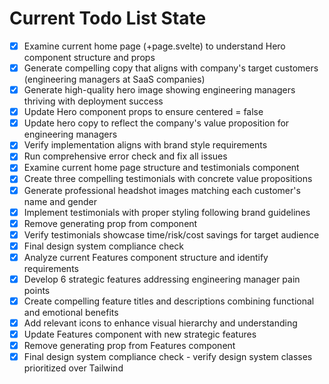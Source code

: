 <!-- DO NOT EDIT - Managed by todo_list tool -->
<!-- Updated: 2025-09-29T08:20:39.724Z -->

# Current Todo List State

- [x] Examine current home page (+page.svelte) to understand Hero component structure and props
- [x] Generate compelling copy that aligns with company's target customers (engineering managers at SaaS companies)
- [x] Generate high-quality hero image showing engineering managers thriving with deployment success
- [x] Update Hero component props to ensure centered = false
- [x] Update hero copy to reflect the company's value proposition for engineering managers
- [x] Verify implementation aligns with brand style requirements
- [x] Run comprehensive error check and fix all issues
- [x] Examine current home page structure and testimonials component
- [x] Create three compelling testimonials with concrete value propositions
- [x] Generate professional headshot images matching each customer's name and gender
- [x] Implement testimonials with proper styling following brand guidelines
- [x] Remove generating prop from component
- [x] Verify testimonials showcase time/risk/cost savings for target audience
- [x] Final design system compliance check
- [x] Analyze current Features component structure and identify requirements
- [x] Develop 6 strategic features addressing engineering manager pain points
- [x] Create compelling feature titles and descriptions combining functional and emotional benefits
- [x] Add relevant icons to enhance visual hierarchy and understanding
- [x] Update Features component with new strategic features
- [x] Remove generating prop from Features component
- [x] Final design system compliance check - verify design system classes prioritized over Tailwind
